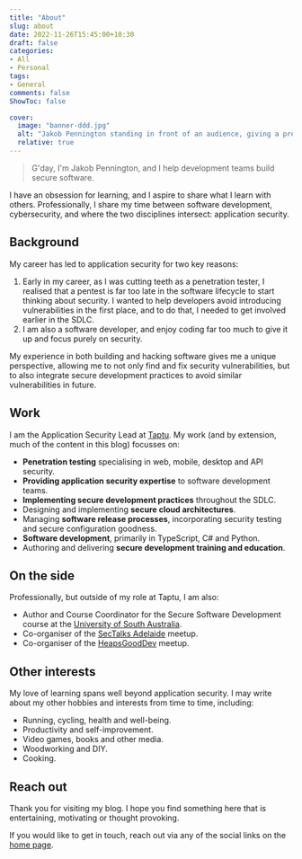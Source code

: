 ```yaml
---
title: "About"
slug: about
date: 2022-11-26T15:45:00+10:30
draft: false
categories:
- All
- Personal
tags:
- General
comments: false
ShowToc: false

cover:
  image: "banner-ddd.jpg"
  alt: "Jakob Pennington standing in front of an audience, giving a presentation on DevSecOps at the DDD Adelaide conference."
  relative: true
---
```


> G'day, I'm Jakob Pennington, and I help development teams build secure software.

I have an obsession for learning, and I aspire to share what I learn with others. Professionally, I share my time between software development, cybersecurity, and where the two disciplines intersect: application security.

## Background

My career has led to application security for two key reasons:
1. Early in my career, as I was cutting teeth as a penetration tester, I realised that a pentest is far too late in the software lifecycle to start thinking about security. I wanted to help developers avoid introducing vulnerabilities in the first place, and to do that, I needed to get involved earlier in the SDLC.
2. I am also a software developer, and enjoy coding far too much to give it up and focus purely on security. 

My experience in both building and hacking software gives me a unique perspective, allowing me to not only find and fix security vulnerabilities, but to also integrate secure development practices to avoid similar vulnerabilities in future.

## Work

I am the Application Security Lead at [Taptu](https://www.taptu.com.au). My work (and by extension, much of the content in this blog) focusses on:

* **Penetration testing** specialising in web, mobile, desktop and API security.
* **Providing application security expertise** to software development teams.
* **Implementing secure development practices** throughout the SDLC.
* Designing and implementing **secure cloud architectures**.
* Managing **software release processes**, incorporating security testing and secure configuration goodness.
* **Software development**, primarily in TypeScript, C# and Python.
* Authoring and delivering **secure development training and education**.

## On the side

Professionally, but outside of my role at Taptu, I am also:

* Author and Course Coordinator for the Secure Software Development course at the [University of South Australia](https://twitter.com/universitysa).
* Co-organiser of the [SecTalks Adelaide](https://twitter.com/sectalks_ADL) meetup.
* Co-organiser of the [HeapsGoodDev](https://twitter.com/heapsgooddev) meetup.

## Other interests

My love of learning spans well beyond application security. I may write about my other hobbies and interests from time to time, including:

* Running, cycling, health and well-being.
* Productivity and self-improvement.
* Video games, books and other media.
* Woodworking and DIY.
* Cooking.

## Reach out

Thank you for visiting my blog. I hope you find something here that is entertaining, motivating or thought provoking.

If you would like to get in touch, reach out via any of the social links on the [home page](/).
